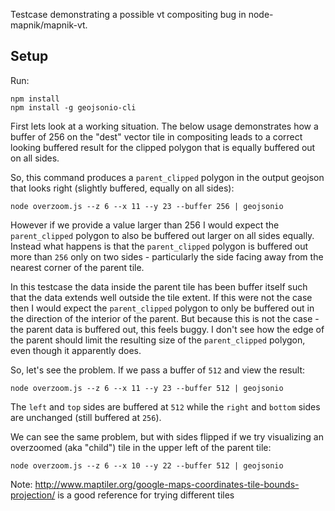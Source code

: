 
Testcase demonstrating a possible vt compositing bug in node-mapnik/mapnik-vt.

## Setup

Run:

```
npm install
npm install -g geojsonio-cli
```

First lets look at a working situation. The below usage demonstrates how a buffer of 256 on the "dest" vector tile in compositing leads to a correct looking buffered result for the clipped polygon that is equally buffered out on all sides.

So, this command produces a `parent_clipped` polygon in the output geojson that looks right (slightly buffered, equally on all sides):

```
node overzoom.js --z 6 --x 11 --y 23 --buffer 256 | geojsonio
```


However if we provide a value larger than 256 I would expect the `parent_clipped` polygon to also be buffered out larger on all sides equally. Instead what happens is that the `parent_clipped` polygon is buffered out more than `256` only on two sides - particularly the side facing away from the nearest corner of the parent tile.

In this testcase the data inside the parent tile has been buffer itself such that the data extends well outside the tile extent. If this were not the case then I would expect the `parent_clipped` polygon to only be buffered out in the direction of the interior of the parent. But because this is not the case - the parent data is buffered out, this feels buggy. I don't see how the edge of the parent should limit the resulting size of the `parent_clipped` polygon, even though it apparently does.

So, let's see the problem. If we pass a buffer of `512` and view the result:

```
node overzoom.js --z 6 --x 11 --y 23 --buffer 512 | geojsonio
```

The `left` and `top` sides are buffered at `512` while the `right` and `bottom` sides are unchanged (still buffered at `256`).

We can see the same problem, but with sides flipped if we try visualizing an overzoomed (aka "child") tile in the upper left of the parent tile:


```
node overzoom.js --z 6 --x 10 --y 22 --buffer 512 | geojsonio
```


Note: http://www.maptiler.org/google-maps-coordinates-tile-bounds-projection/ is a good reference for trying different tiles